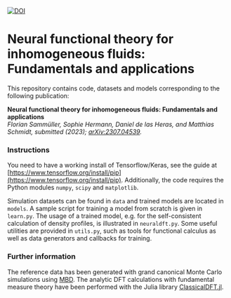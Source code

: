 [![DOI](https://zenodo.org/badge/DOI/10.5281/zenodo.8380003.svg)](https://doi.org/10.5281/zenodo.8380003)


# Neural functional theory for inhomogeneous fluids: Fundamentals and applications

This repository contains code, datasets and models corresponding to the following publication:

**Neural functional theory for inhomogeneous fluids: Fundamentals and applications**  
*Florian Sammüller, Sophie Hermann, Daniel de las Heras, and Matthias Schmidt, submitted (2023); [arXiv:2307.04539](https://arxiv.org/abs/2307.04539).*


### Instructions

You need to have a working install of Tensorflow/Keras, see the guide at [https://www.tensorflow.org/install/pip](https://www.tensorflow.org/install/pip).
Additionally, the code requires the Python modules `numpy`, `scipy` and `matplotlib`.

Simulation datasets can be found in `data` and trained models are located in `models`.
A sample script for training a model from scratch is given in `learn.py`.
The usage of a trained model, e.g. for the self-consistent calculation of density profiles, is illustrated in `neuraldft.py`.
Some useful utilities are provided in `utils.py`, such as tools for functional calculus as well as data generators and callbacks for training.


### Further information

The reference data has been generated with grand canonical Monte Carlo simulations using [MBD](https://gitlab.uni-bayreuth.de/bt306964/mbd).
The analytic DFT calculations with fundamental measure theory have been performed with the Julia library [ClassicalDFT.jl](https://gitlab.uni-bayreuth.de/bt306964/ClassicalDFT.jl).
